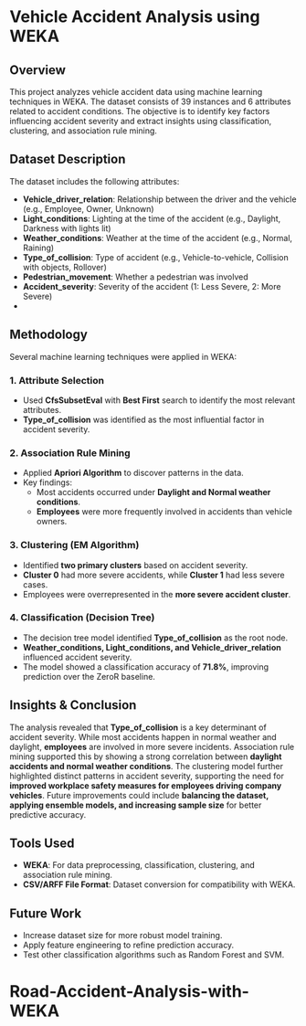# Vehicle Accident Analysis using WEKA

## Overview

This project analyzes vehicle accident data using machine learning techniques in WEKA. The dataset consists of 39 instances and 6 attributes related to accident conditions. The objective is to identify key factors influencing accident severity and extract insights using classification, clustering, and association rule mining.

## Dataset Description

The dataset includes the following attributes:

- **Vehicle\_driver\_relation**: Relationship between the driver and the vehicle (e.g., Employee, Owner, Unknown)
- **Light\_conditions**: Lighting at the time of the accident (e.g., Daylight, Darkness with lights lit)
- **Weather\_conditions**: Weather at the time of the accident (e.g., Normal, Raining)
- **Type\_of\_collision**: Type of accident (e.g., Vehicle-to-vehicle, Collision with objects, Rollover)
- **Pedestrian\_movement**: Whether a pedestrian was involved
- **Accident\_severity**: Severity of the accident (1: Less Severe, 2: More Severe)
- 

## Methodology

Several machine learning techniques were applied in WEKA:

### 1. **Attribute Selection**

- Used **CfsSubsetEval** with **Best First** search to identify the most relevant attributes.
- **Type\_of\_collision** was identified as the most influential factor in accident severity.

### 2. **Association Rule Mining**

- Applied **Apriori Algorithm** to discover patterns in the data.
- Key findings:
  - Most accidents occurred under **Daylight and Normal weather conditions**.
  - **Employees** were more frequently involved in accidents than vehicle owners.

### 3. **Clustering (EM Algorithm)**

- Identified **two primary clusters** based on accident severity.
- **Cluster 0** had more severe accidents, while **Cluster 1** had less severe cases.
- Employees were overrepresented in the **more severe accident cluster**.

### 4. **Classification (Decision Tree)**

- The decision tree model identified **Type\_of\_collision** as the root node.
- **Weather\_conditions, Light\_conditions, and Vehicle\_driver\_relation** influenced accident severity.
- The model showed a classification accuracy of **71.8%**, improving prediction over the ZeroR baseline.

## Insights & Conclusion

The analysis revealed that **Type\_of\_collision** is a key determinant of accident severity. While most accidents happen in normal weather and daylight, **employees** are involved in more severe incidents. Association rule mining supported this by showing a strong correlation between **daylight accidents and normal weather conditions**. The clustering model further highlighted distinct patterns in accident severity, supporting the need for **improved workplace safety measures for employees driving company vehicles**. Future improvements could include **balancing the dataset, applying ensemble models, and increasing sample size** for better predictive accuracy.

## Tools Used

- **WEKA**: For data preprocessing, classification, clustering, and association rule mining.
- **CSV/ARFF File Format**: Dataset conversion for compatibility with WEKA.

## Future Work

- Increase dataset size for more robust model training.
- Apply feature engineering to refine prediction accuracy.
- Test other classification algorithms such as Random Forest and SVM.
# Road-Accident-Analysis-with-WEKA
